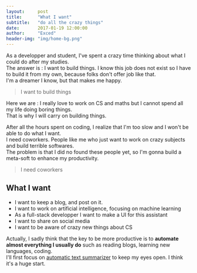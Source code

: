 ```yaml
---
layout:     post
title:      "What I want"
subtitle:   "do all the crazy things"
date:       2017-01-19 12:00:00
author:     "Exced"
header-img: "img/home-bg.png"
---
```


<p>
As a developper and student, I've spent a crazy time thinking about what I could do after my studies.
<br> The answer is : I want to build things. I know this job does not exist so I have to build it from my own, because folks don't offer job like that.
<br> I'm a dreamer I know, but that makes me happy. 
</p>

<div class="quote">
    <blockquote>I want to build things</blockquote>
</div>

<p>
Here we are : I really love to work on CS and maths but I cannot spend all my life doing boring things.
<br> That is why I will carry on building things.
</p>

<p>
After all the hours spent on coding, I realize that I'm too slow and I won't be able to do what I want.
<br> I need coworkers. People like me who just want to work on crazy subjects and build terrible softwares.
<br> The problem is that I did no found these people yet, so I'm gonna build a meta-soft to enhance my productivity.
</p>

<div class="quote">
    <blockquote>I need coworkers</blockquote>
</div>

<h2 class="section-heading">What I want</h2>

<p>
<ul>
<li>I want to keep a blog, and post on it.</li>
<li>I want to work on artificial intelligence, focusing on machine learning</li>
<li>As a full-stack developper I want to make a UI for this assistant</li>
<li>I want to share on social media</li>
<li>I want to be aware of crazy new things about CS</li>
</ul>
</p>

<p>
Actually, I sadly think that the key to be more productive is to <b>automate almost everything
 I usually do</b> such as reading blogs, learning new languages, coding.
 <br> I'll first focus on <u>automatic text summarizer</u> to keep my eyes open.
 I think it's a huge start.
</p>